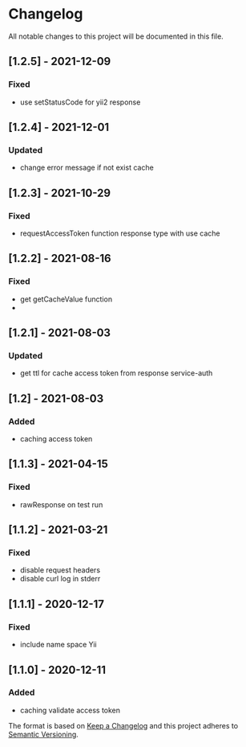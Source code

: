 # Changelog
All notable changes to this project will be documented in this file.

## [1.2.5] - 2021-12-09
### Fixed
- use setStatusCode for yii2 response

## [1.2.4] - 2021-12-01
### Updated
- change error message if not exist cache

## [1.2.3] - 2021-10-29
### Fixed
- requestAccessToken function response type with use cache

## [1.2.2] - 2021-08-16
### Fixed
- get getCacheValue function
- 
## [1.2.1] - 2021-08-03
### Updated
- get ttl for cache access token from response service-auth

## [1.2] - 2021-08-03
### Added
- caching access token

## [1.1.3] - 2021-04-15
### Fixed
- rawResponse on test run

## [1.1.2] - 2021-03-21
### Fixed
- disable request headers
- disable curl log in stderr

## [1.1.1] - 2020-12-17
### Fixed
- include name space Yii

## [1.1.0] - 2020-12-11
### Added
- caching validate access token

The format is based on [Keep a Changelog](http://keepachangelog.com/en/1.0.0/)
and this project adheres to [Semantic Versioning](http://semver.org/spec/v2.0.0.html).
